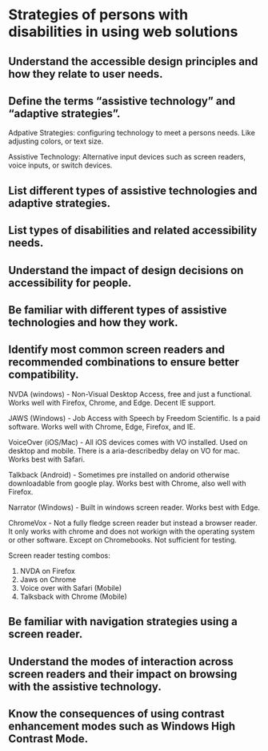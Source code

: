 # Strategies of persons with disabilities in using web solutions 

## Understand the accessible design principles and how they relate to user needs. 

## Define the terms “assistive technology” and “adaptive strategies”. 

Adpative Strategies: configuring technology to meet a persons needs. Like adjusting colors, or text size. 

Assistive Technology: Alternative input devices such as screen readers, voice inputs, or switch devices. 

## List different types of assistive technologies and adaptive strategies. 

## List types of disabilities and related accessibility needs. 

## Understand the impact of design decisions on accessibility for people. 

## Be familiar with different types of assistive technologies and how they work. 

## Identify most common screen readers and recommended combinations to ensure better compatibility. 

NVDA (windows) - Non-Visual Desktop Access, free and just a functional. Works well with Firefox, Chrome, and Edge. Decent IE support. 

JAWS (Windows) - Job Access with Speech by Freedom Scientific. Is a paid software. Works well with Chrome, Edge, Firefox, and IE. 

VoiceOver (iOS/Mac) - All iOS devices comes with VO installed. Used on desktop and mobile. There is a aria-describedby delay on VO for mac. Works best with Safari.  

Talkback (Android) - Sometimes pre installed on andorid otherwise downloadable from google play. Works best with Chrome, also well with Firefox. 

Narrator (Windows) - Built in windows screen reader. Works best with Edge. 

ChromeVox - Not a fully fledge screen reader but instead a browser reader. It only works with chrome and does not workign with the operating system or other software. Except on Chromebooks. Not sufficient for testing. 

Screen reader testing combos: 
  1. NVDA on Firefox
  2. Jaws on Chrome
  3. Voice over with Safari (Mobile)
  4. Talksback with Chrome (Mobile)

## Be familiar with navigation strategies using a screen reader. 

## Understand the modes of interaction across screen readers and their impact on browsing with the assistive technology. 

## Know the consequences of using contrast enhancement modes such as Windows High Contrast Mode. 
